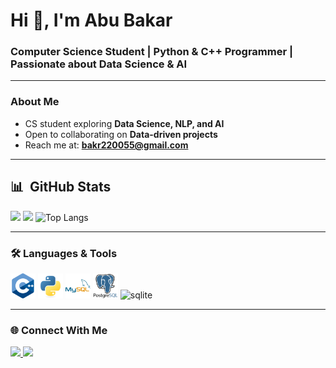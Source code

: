 <h1>Hi 👋, I'm Abu Bakar</h1>
<h3> Computer Science Student | Python & C++ Programmer | Passionate about Data Science & AI </h3>

---

### About Me  
-  CS student exploring **Data Science, NLP, and AI**  
-  Open to collaborating on **Data-driven projects**  
-  Reach me at: **bakr220055@gmail.com**

---

<h2> 📊 &nbsp;GitHub Stats</h2>

![](https://github-readme-stats.vercel.app/api?username=Bakar05&theme=dark&hide_border=true&include_all_commits=true&rank_icon=github&card_width=500)
![](https://github-readme-streak-stats.herokuapp.com?user=Bakar05&theme=dark&hide_border=true&v=1)
![Top Langs](https://github-readme-stats.vercel.app/api/top-langs/?username=Bakar05&langs_count=6&layout=compact&theme=dark&hide_border=true&card_width=500&hide=roff)

---

### 🛠️ Languages & Tools  
<p align="left">
  <img src="https://raw.githubusercontent.com/devicons/devicon/master/icons/cplusplus/cplusplus-original.svg" alt="cplusplus" width="40" height="40"/> 
  <img src="https://raw.githubusercontent.com/devicons/devicon/master/icons/python/python-original.svg" alt="python" width="40" height="40"/> 
  <img src="https://raw.githubusercontent.com/devicons/devicon/master/icons/mysql/mysql-original-wordmark.svg" alt="mysql" width="40" height="40"/> 
  <img src="https://raw.githubusercontent.com/devicons/devicon/master/icons/postgresql/postgresql-original-wordmark.svg" alt="postgresql" width="40" height="40"/> 
  <img src="https://www.vectorlogo.zone/logos/sqlite/sqlite-icon.svg" alt="sqlite" width="40" height="40"/> 
</p>

---

### 🌐 Connect With Me  
<p align="left">
<a href="mailto:bakr220055@gmail.com" target="_blank">
  <img src="https://img.shields.io/badge/Email-D14836?style=for-the-badge&logo=gmail&logoColor=white"/>
<a href="https://github.com/Bakar05" target="_blank">
  <img src="https://img.shields.io/badge/GitHub-100000?style=for-the-badge&logo=github&logoColor=white"/>
</a>
</p>
